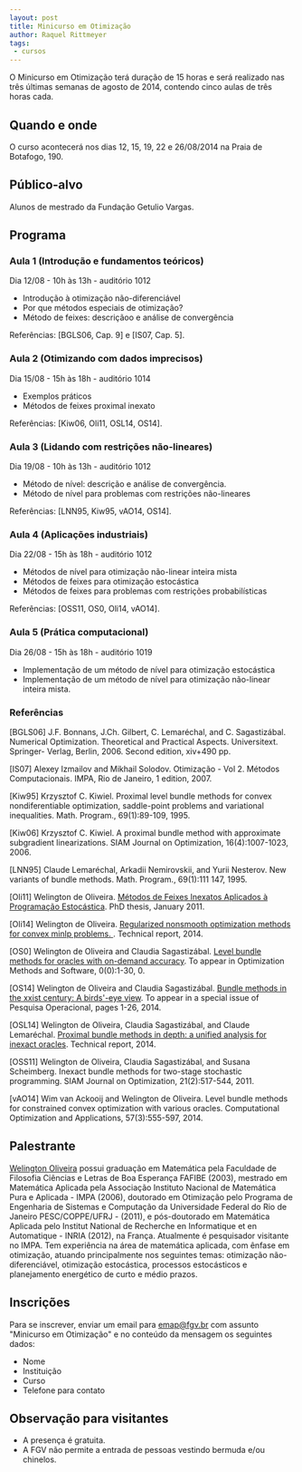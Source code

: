 ```yaml
---
layout: post
title: Minicurso em Otimização
author: Raquel Rittmeyer
tags:
 - cursos
---
```


O Minicurso em Otimização terá duração de 15 horas e será realizado
nas três últimas semanas de agosto de 2014, contendo cinco aulas de
três horas cada.

## Quando e onde

O curso acontecerá nos dias 12, 15, 19, 22 e 26/08/2014 na Praia de
Botafogo, 190.

## Público-alvo

Alunos de mestrado da Fundação Getulio Vargas. 

## Programa

### Aula 1 (Introdução e fundamentos teóricos) 

Dia 12/08 - 10h às 13h - auditório 1012

- Introdução à otimização não-diferenciável
- Por que métodos especiais de otimização?
- Método de feixes: descriçãoo e análise de convergência 

Referências: [BGLS06, Cap. 9] e [IS07, Cap. 5].

### Aula 2 (Otimizando com dados imprecisos) 

Dia 15/08 - 15h às 18h - auditório 1014

- Exemplos práticos
- Métodos de feixes proximal inexato

Referências: [Kiw06, Oli11, OSL14, OS14].

### Aula 3 (Lidando com restrições não-lineares) 

Dia 19/08 - 10h às 13h - auditório 1012

- Método de nível: descrição e análise de convergência.
- Método de nível para problemas com restrições não-lineares 

Referências: [LNN95, Kiw95, vAO14, OS14].

### Aula 4 (Aplicações industriais) 

Dia 22/08 - 15h às 18h - auditório 1012

- Métodos de nível para otimização não-linear inteira mista
- Métodos de feixes para otimização estocástica
- Métodos de feixes para problemas com restrições probabilísticas 

Referências: [OSS11, OS0, Oli14, vAO14].

### Aula 5 (Prática computacional) 

Dia 26/08 - 15h às 18h - auditório 1019

- Implementação de um método de nível para otimização estocástica
- Implementação de um método de nível para otimização não-linear inteira mista.

### Referências

[BGLS06] J.F. Bonnans, J.Ch. Gilbert, C. Lemaréchal, and
C. Sagastizábal. Numerical Optimization. Theoretical and Practical
Aspects. Universitext. Springer- Verlag, Berlin, 2006. Second edition,
xiv+490 pp.

[IS07] Alexey Izmailov and Mikhail Solodov. Otimização -
Vol 2. Métodos Computacionais. IMPA, Rio de Janeiro, 1 edition, 2007.

[Kiw95] Krzysztof C. Kiwiel. Proximal level bundle methods for convex
nondiferentiable optimization, saddle-point problems and variational
inequalities. Math. Program., 69(1):89-109, 1995.

[Kiw06] Krzysztof C. Kiwiel. A proximal bundle method with approximate
subgradient linearizations. SIAM Journal on Optimization,
16(4):1007-1023, 2006.

[LNN95] Claude Lemaréchal, Arkadii Nemirovskii, and Yurii
Nesterov. New variants of bundle methods. Math. Program., 69(1):111
147, 1995.

[Oli11] Welington de
Oliveira. [Métodos de Feixes Inexatos Aplicados à Programação Estocástica](http://www.oliveira.mat.br).
PhD thesis, January 2011.

[Oli14] Welington de
Oliveira. [Regularized nonsmooth optimization methods for convex minlp problems. ](http://www.oliveira.mat.br). Technical
report, 2014.

[OS0] Welington de Oliveira and Claudia
Sagastizábal. [Level bundle methods for oracles with on-demand accuracy](http://www.optimization-online.org/DB_HTML/2012/03/3390.html). To
appear in Optimization Methods and Software, 0(0):1-30, 0.

[OS14] Welington de Oliveira and Claudia
Sagastizábal. [Bundle methods in the xxist century: A birds'-eye view](http://www.oliveira.mat.br). To
appear in a special issue of Pesquisa Operacional, pages 1-26, 2014.

[OSL14] Welington de Oliveira, Claudia Sagastizábal, and Claude
Lemaréchal. [Proximal bundle methods in depth: a unified analysis for inexact oracles](http://www.optimization-online.org/DB_HTML/2013/02/3792.html). Technical
report, 2014.

[OSS11] Welington de Oliveira, Claudia Sagastizábal, and Susana
Scheimberg. Inexact bundle methods for two-stage stochastic
programming. SIAM Journal on Optimization, 21(2):517-544, 2011.

[vAO14] Wim van Ackooij and Welington de Oliveira. Level bundle
methods for constrained convex optimization with various
oracles. Computational Optimization and Applications, 57(3):555-597,
2014.

## Palestrante

[Welington Oliveira](http://lattes.cnpq.br/7487747692812163) possui
graduação em Matemática pela Faculdade de Filosofia Ciências e Letras
de Boa Esperança FAFIBE (2003), mestrado em Matemática Aplicada pela
Associação Instituto Nacional de Matemática Pura e Aplicada - IMPA
(2006), doutorado em Otimização pelo Programa de Engenharia de
Sistemas e Computação da Universidade Federal do Rio de Janeiro
PESC/COPPE/UFRJ - (2011), e pós-doutorado em Matemática Aplicada pelo
Institut National de Recherche en Informatique et en Automatique -
INRIA (2012), na França. Atualmente é pesquisador visitante no
IMPA. Tem experiência na área de matemática aplicada, com ênfase em
otimização, atuando principalmente nos seguintes temas: otimização
não-diferenciável, otimização estocástica, processos estocásticos e
planejamento energético de curto e médio prazos.

## Inscrições

Para se inscrever, enviar um email para emap@fgv.br com assunto
"Minicurso em Otimização" e no conteúdo da mensagem os seguintes
dados:

- Nome
- Instituição
- Curso
- Telefone para contato

## Observação para visitantes

- A presença é gratuita.
- A FGV não permite a entrada de pessoas vestindo bermuda e/ou
  chinelos.
